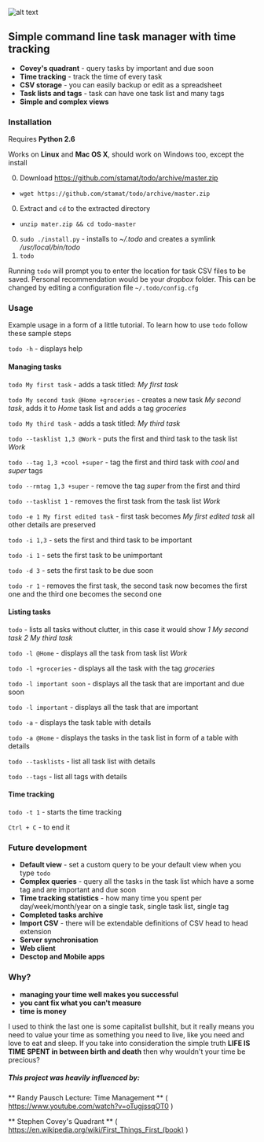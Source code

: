 ![alt text](https://dl.dropboxusercontent.com/u/2808807/img/todo-cover.png "todo")
## Simple command line task manager with time tracking

* **Covey's quadrant** - query tasks by important and due soon
* **Time tracking** - track the time of every task
* **CSV storage** - you can easily backup or edit as a spreadsheet
* **Task lists and tags** - task can have one task list and many tags
* **Simple and complex views**

### Installation

Requires **Python 2.6**

Works on **Linux** and **Mac OS X**, should work on Windows too, except the install

0. Download https://github.com/stamat/todo/archive/master.zip
  * `wget https://github.com/stamat/todo/archive/master.zip`
0. Extract and `cd` to the extracted directory
  * `unzip mater.zip && cd todo-master`
0. `sudo ./install.py` - installs to *~/.todo* and creates a symlink */usr/local/bin/todo*
0. `todo`

Running `todo` will prompt you to enter the location for task CSV files to be saved. Personal recommendation would be your *dropbox* folder. This can be changed by editing a configuration file `~/.todo/config.cfg`

### Usage

Example usage in a form of a little tutorial. To learn how to use `todo` follow these sample steps

`todo -h` - displays help

#### Managing tasks

`todo My first task` - adds a task titled: *My first task*

`todo My second task @Home +groceries` - creates a new task *My second task*, adds it to *Home* task list and adds a tag *groceries*

`todo My third task` - adds a task titled: *My third task*

`todo --tasklist 1,3 @Work` - puts the first and third task to the task list *Work*

`todo --tag 1,3 +cool +super` - tag the first and third task with *cool* and *super* tags

`todo --rmtag 1,3 +super` - remove the tag *super* from the first and third

`todo --tasklist 1` - removes the first task from the task list *Work*

`todo -e 1 My first edited task` - first task becomes *My first edited task* all other details are preserved

`todo -i 1,3` - sets the first and third task to be important

`todo -i 1` - sets the first task to be unimportant

`todo -d 3` - sets the first task to be due soon

`todo -r 1` - removes the first task, the second task now becomes the first one and the third one becomes the second one

#### Listing tasks

`todo` - lists all tasks without clutter, in this case it would show *1 My second task 2 My third task*

`todo -l @Home` - displays all the task from task list *Work*

`todo -l +groceries` - displays all the task with the tag *groceries*

`todo -l important soon` - displays all the task that are important and due soon

`todo -l important` - displays all the task that are important

`todo -a` - displays the task table with details

`todo -a @Home` - displays the tasks in the task list in form of a table with details

`todo --tasklists` - list all task list with details

`todo --tags` - list all tags with details

#### Time tracking

`todo -t 1` - starts the time tracking

`Ctrl + C` - to end it


### Future development

* **Default view** - set a custom query to be your default view when you type `todo`
* **Complex queries** - query all the tasks in the task list which have a some tag and are important and due soon
* **Time tracking statistics** - how many time you spent per day/week/month/year on a single task, single task list, single tag
* **Completed tasks archive**
* **Import CSV** - there will be extendable definitions of CSV head to head extension
* **Server synchronisation**
* **Web client**
* **Desctop and Mobile apps**

### Why?

* **managing your time well makes you successful**
* **you cant fix what you can't measure**
* **time is money**

I used to think the last one is some capitalist bullshit, but it really means you need to value your time as something you need to live, like you need and love to eat and sleep. If you take into consideration the simple truth **LIFE IS TIME SPENT in between birth and death** then why wouldn't your time be precious?

##### This project was heavily influenced by:

** Randy Pausch Lecture: Time Management **
( https://www.youtube.com/watch?v=oTugjssqOT0 )

** Stephen Covey's Quadrant ** ( https://en.wikipedia.org/wiki/First_Things_First_(book) )
